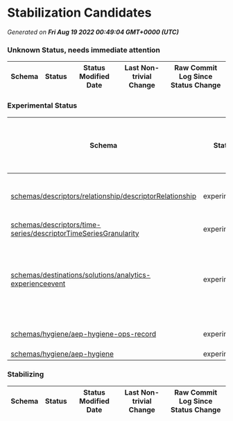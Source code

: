 # Stabilization Candidates

_Generated on **Fri Aug 19 2022 00:49:04 GMT+0000 (UTC)**_


### Unknown Status, needs immediate attention

|Schema|Status|Status Modified Date|Last Non-trivial Change|Raw Commit Log Since Status Change|
|------|------|--------------------|-----------------------|----------------------------------|


### Experimental Status

|Schema|Status|Status Modified Date|Last Non-trivial Change|Raw Commit Log Since Status Change|
|------|------|--------------------|-----------------------|----------------------------------|
|[schemas/descriptors/relationship/descriptorRelationship](schemas/descriptors/relationship/descriptorRelationship.schema.json)|experimental|**497**|**421**|[613a327](https://github.com/adobe/xdm/commit/613a3270dace69bcfef0d391e0b3717946fa3a22 "Removed extension folder from localization") [b4ac040](https://github.com/adobe/xdm/commit/b4ac0402a6f317427c1b6511584fd79372b028ab "Merge master") [f30f47d](https://github.com/adobe/xdm/commit/f30f47d4fc34a62c3af366b3a2deef5cfc281d04 "Added meta:tileId and meta:descriptionId to resolver of compatibility check") [26c8c21](https://github.com/adobe/xdm/commit/26c8c21ed74e24d631c8edef8945dd1048f99cbb "Excluded null values and append random number to keys") [8616f86](https://github.com/adobe/xdm/commit/8616f862621868dfb4ffa7286938186de4822d96 "Added meta:createdDate attribute")|
|[schemas/descriptors/time-series/descriptorTimeSeriesGranularity](schemas/descriptors/time-series/descriptorTimeSeriesGranularity.schema.json)|experimental|**136**|**83**|[63c66b6](https://github.com/adobe/xdm/commit/63c66b61d8e1f53fc219c107aca5d67ec1f59f69 "Localize new schema") [92c9136](https://github.com/adobe/xdm/commit/92c9136baed4a9dd5400f75ecd65a55d4d9af939 "Added new Summary Metrics class and granularity descriptor")|
|[schemas/destinations/solutions/analytics-experienceevent](schemas/destinations/solutions/analytics-experienceevent.schema.json)|experimental|**356**|**185**|[24fcf3a](https://github.com/adobe/xdm/commit/24fcf3a96c85c6ae3bfb004d40914f2a233dc67b "Update analytics-experienceevent.schema.json") [5cee23f](https://github.com/adobe/xdm/commit/5cee23f397b7d5408f3a2ea3a3f41b367bbddc0f "Update analytics-experienceevent.schema.json") [30d35d6](https://github.com/adobe/xdm/commit/30d35d60711d136633b7752947c812b0c3307db7 "Update analytics-experienceevent.schema.json") [8245ce9](https://github.com/adobe/xdm/commit/8245ce978f7e238bda59c5f0f0c6e8bb541a7998 "Revert the ID to those in en-US file") [d83cc36](https://github.com/adobe/xdm/commit/d83cc365740a81bf0c470b89b0dd690adb125326 "Added titleId and created Localization files") [613a327](https://github.com/adobe/xdm/commit/613a3270dace69bcfef0d391e0b3717946fa3a22 "Removed extension folder from localization") [b4ac040](https://github.com/adobe/xdm/commit/b4ac0402a6f317427c1b6511584fd79372b028ab "Merge master") [f30f47d](https://github.com/adobe/xdm/commit/f30f47d4fc34a62c3af366b3a2deef5cfc281d04 "Added meta:tileId and meta:descriptionId to resolver of compatibility check") [26c8c21](https://github.com/adobe/xdm/commit/26c8c21ed74e24d631c8edef8945dd1048f99cbb "Excluded null values and append random number to keys")|
|[schemas/hygiene/aep-hygiene-ops-record](schemas/hygiene/aep-hygiene-ops-record.schema.json)|experimental|**83**|6|[0932840](https://github.com/adobe/xdm/commit/093284077156de73b91440f7a5adb3894a957bde "Change labels for more user friendly") [86e2a83](https://github.com/adobe/xdm/commit/86e2a837b21c97215d19f24d3e06bee5f049e584 "init commit") [63c66b6](https://github.com/adobe/xdm/commit/63c66b61d8e1f53fc219c107aca5d67ec1f59f69 "Localize new schema")|
|[schemas/hygiene/aep-hygiene](schemas/hygiene/aep-hygiene.schema.json)|experimental|**83**|**83**|[63c66b6](https://github.com/adobe/xdm/commit/63c66b61d8e1f53fc219c107aca5d67ec1f59f69 "Localize new schema")|


### Stabilizing

|Schema|Status|Status Modified Date|Last Non-trivial Change|Raw Commit Log Since Status Change|
|------|------|--------------------|-----------------------|----------------------------------|





